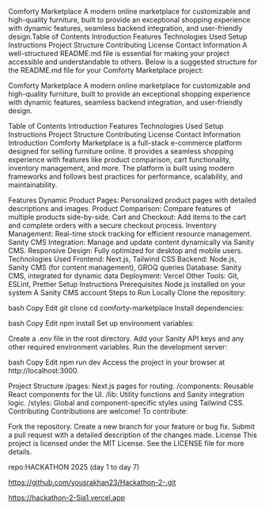 Comforty Marketplace
A modern online marketplace for customizable and high-quality furniture, built to provide an exceptional shopping experience with dynamic features, seamless backend integration, and user-friendly design.Table of Contents
Introduction
Features
Technologies Used
Setup Instructions
Project Structure
Contributing
License
Contact Information
A well-structured README.md file is essential for making your project accessible and understandable to others. Below is a suggested structure for the README.md file for your Comforty Marketplace project:

Comforty Marketplace
A modern online marketplace for customizable and high-quality furniture, built to provide an exceptional shopping experience with dynamic features, seamless backend integration, and user-friendly design.

Table of Contents
Introduction
Features
Technologies Used
Setup Instructions
Project Structure
Contributing
License
Contact Information
Introduction
Comforty Marketplace is a full-stack e-commerce platform designed for selling furniture online. It provides a seamless shopping experience with features like product comparison, cart functionality, inventory management, and more. The platform is built using modern frameworks and follows best practices for performance, scalability, and maintainability.

Features
Dynamic Product Pages: Personalized product pages with detailed descriptions and images.
Product Comparison: Compare features of multiple products side-by-side.
Cart and Checkout: Add items to the cart and complete orders with a secure checkout process.
Inventory Management: Real-time stock tracking for efficient resource management.
Sanity CMS Integration: Manage and update content dynamically via Sanity CMS.
Responsive Design: Fully optimized for desktop and mobile users.
Technologies Used
Frontend: Next.js, Tailwind CSS
Backend: Node.js, Sanity CMS (for content management), GROQ queries
Database: Sanity CMS, integrated for dynamic data
Deployment: Vercel
Other Tools: Git, ESLint, Prettier
Setup Instructions
Prerequisites
Node.js installed on your system
A Sanity CMS account
Steps to Run Locally
Clone the repository:

bash
Copy
Edit
git clone <repository-url>
cd comforty-marketplace
Install dependencies:

bash
Copy
Edit
npm install
Set up environment variables:

Create a .env file in the root directory.
Add your Sanity API keys and any other required environment variables.
Run the development server:

bash
Copy
Edit
npm run dev
Access the project in your browser at http://localhost:3000.

Project Structure
/pages: Next.js pages for routing.
/components: Reusable React components for the UI.
/lib: Utility functions and Sanity integration logic.
/styles: Global and component-specific styles using Tailwind CSS.
Contributing
Contributions are welcome! To contribute:

Fork the repository.
Create a new branch for your feature or bug fix.
Submit a pull request with a detailed description of the changes made.
License
This project is licensed under the MIT License. See the LICENSE file for more details.

repo:HACKATHON 2025 (day 1 to day 7)

https://github.com/yousrakhan23/Hackathon-2-.git

https://hackathon-2-5ia1.vercel.app 
